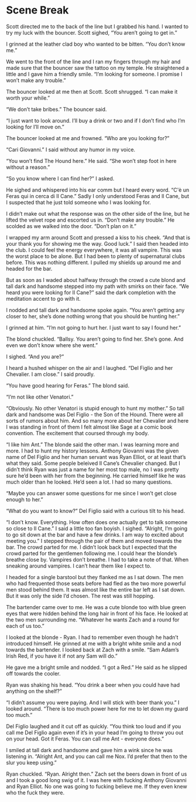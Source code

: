 #  Scene Break

Scott directed me to the back of the line but I grabbed his hand. I wanted to
try my luck with the bouncer. Scott sighed, “You aren’t going to get in.”

I grinned at the leather clad boy who wanted to be bitten. “You don’t know me.”

We went to the front of the line and I ran my fingers through my hair and made
sure that the bouncer saw the tattoo on my temple. He straightened a little and
I gave him a friendly smile. “I’m looking for someone. I promise I won’t make
any trouble.”

The bouncer looked at me then at Scott. Scott shrugged. “I can make it worth
your while.”

“We don’t take bribes.” The bouncer said.

“I just want to look around. I’ll buy a drink or two and if I don’t find who I’m
looking for I’ll move on.”

The bouncer looked at me and frowned. “Who are you looking for?”

“Cari Giovanni.” I said without any humor in my voice.

“You won’t find The Hound here.” He said. “She won’t step foot in here without a
reason.”

“So you know where I can find her?” I asked.

He sighed and whispered into his ear comm but I heard every word. “C'è un Feras
qui in cerca di Il Cane.” Sadly I only understood Feras and Il Cane, but I
suspected that he just told someone who I was looking for.

I didn’t make out what the response was on the other side of the line, but he
lifted the velvet rope and escorted us in. “Don’t make any trouble.” He scolded
as we walked into the door. “Don’t plan on it.”

I wrapped my arm around Scott and pressed a kiss to his cheek. “And that is your
thank you for showing me the way. Good luck.” I said then headed into the club.
I could feel the energy everywhere, it was all vampire. This was the worst place
to be alone. But I had been to plenty of supernatural clubs before. This was
nothing different. I pulled my shields up around me and headed for the bar.

But as soon as I waded about halfway through the crowd a cute blond and tall
dark and handsome stepped into my path with smirks on their face. “We heard you
were looking for Il Cane?” said the dark completion with the meditation accent
to go with it.

I nodded and tall dark and handsome spoke again. “You aren’t getting any closer
to her, she’s done nothing wrong that you should be hunting her.”

I grinned at him. “I’m not going to hurt her. I just want to say I found her.”

The blond chuckled. “Ballsy. You aren’t going to find her. She’s gone. And even
we don’t know where she went.”

I sighed. “And you are?”

I heard a hushed whisper on the air and I laughed. “Del Figlio and her
Chevalier. I am close.” I said proudly.

“You have good hearing for Feras.” The blond said.

“I’m not like other Venatori.”

“Obviously. No other Venatori is stupid enough to hunt my mother.” So tall dark
and handsome was Del Figlio - the Son of the Hound. There were all sorts of
rumors about him. And so many more about her Chevalier and here I was standing
in front of them I felt almost like Sage at a comic book convention. The
excitement that coursed through my body.

“I like him Ant.” The blonde said the other man. I was learning more and more. I
had to hunt my history lessons. Anthony Giovanni was the given name of Del
Figlio and her human servant was Ryan Elliot, or at least that’s what they said.
Some people beleived Il Cane’s Chevalier changed. But I didn’t think Ryan was
just a name for her most top male, no I was pretty sure he’d been with her from
the beginning. He carried himself like he was much older than he looked. He’d
seen a lot. I had so many questions.

“Maybe you can answer some questions for me since I won’t get close enough to
her.”

“What do you want to know?” Del Figlio said with a curious tilt to his head.

“I don’t know. Everything. How often does one actually get to talk someone so
close to Il Cane.” I said a little too fan boyish. I sighed. “Alright, I’m going
to go sit down at the bar and have a few drinks. I am way to excited about
meeting you.” I stepped through the pair of them and moved towards the bar. The
crowd parted for me. I didn’t look back but I expected that the crowd parted for
the gentlemen following me. I could hear the blonde’s breathe close by. Vampires
don’t breathe. I had to take a note of that. When sneaking around vampires. I
can’t hear them like I expect to.

I headed for a single barstool but they flanked me as I sat down. The men who
had frequented those seats before had fled as the two more powerful men stood
behind them. It was almost like the entire bar left as I sat down. But it was
only the side I’d chosen. The rest was still hopping.

The bartender came over to me. He was a cute blonde too with blue green eyes
that were hidden behind the long hair in front of his face. He looked at the two
men surrounding me. “Whatever he wants Zach and a round for each of us too.”

I looked at the blonde - Ryan. I had to remember even though he hadn’t
introduced himself. He grinned at me with a bright white smile and a nod towards
the bartender. I looked back at Zach with a smile. “Sam Adam’s Irish Red, if you
have it if not any Sam will do.”

He gave me a bright smile and nodded. “I got a Red.” He said as he slipped off
towards the cooler.

Ryan was shaking his head. “You drink a beer when you could have had anything on
the shelf?”

“I didn’t assume you were paying. And I will stick with beer thank you.” I
looked around. “There is too much power here for me to let down my guard too
much.”

Del Figlio laughed and it cut off as quickly. “You think too loud and if you
call me Del Figlio again even if it’s in your head I’m going to throw you out on
your head. Got it Feras. You can call me Ant - everyone does.”

I smiled at tall dark and handsome and gave him a wink since he was listening
in. “Alright Ant, and you can call me Nox. I’d prefer that then to the slur you
keep using.”

Ryan chuckled. “Ryan. Alright then.” Zach set the beers down in front of us and
I took a good long swig of it. I was here with fucking Anthony Giovanni and Ryan
Elliot. No one was going to fucking believe me. If they even knew who the fuck
they were.

